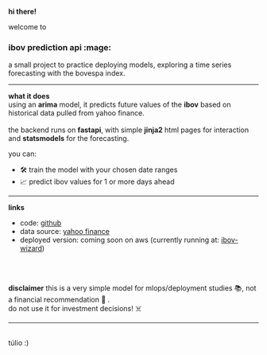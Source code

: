 **hi there!**

welcome to 
<h3>ibov prediction api :mage:</h3>  a small project to practice deploying models, exploring a time series forecasting with the bovespa index.

---

**what it does**  
using an **arima** model, it predicts future values of the **ibov** based on historical data pulled from yahoo finance. <br><br> 
the backend runs on **fastapi**, with simple **jinja2** html pages for interaction and **statsmodels** for the forecasting.

you can:
- 🛠️ train the model with your chosen date ranges
- 📈 predict ibov values for 1 or more days ahead

---

**links**  

- code: [github](https://github.com/tulioqp/ibov-prediction)  
- data source: [yahoo finance](https://finance.yahoo.com/)
- deployed version: coming soon on aws
(currently running at: [ibov-wizard](https://8a45-189-69-200-177.ngrok-free.app/)) 

<br><br>

**disclaimer**
this is a very simple model for mlops/deployment studies :books:, not a financial recommendation :money_with_wings:	.<br>do not use it for investment decisions! :skull_and_crossbones:



---
<br>
túlio :)